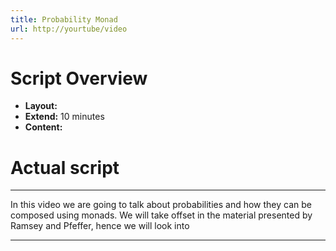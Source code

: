 ```yaml
---
title: Probability Monad
url: http://yourtube/video
---
```


# Script Overview

* __Layout:__  
* __Extend:__  10 minutes
* __Content:__ 



# Actual script

------------------------------------

In this video we are going to talk about probabilities and how they can be
composed using monads. We will take offset in the material presented by Ramsey
and Pfeffer, hence we will look into

------------------------------------

